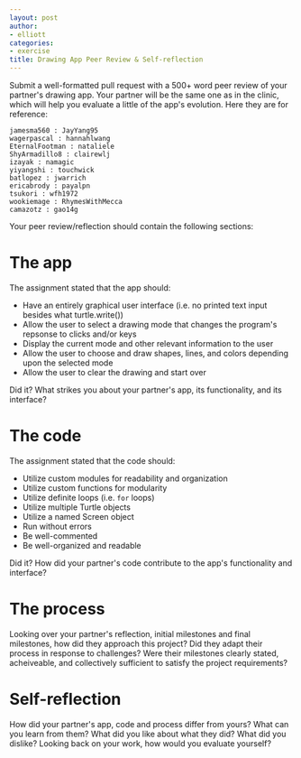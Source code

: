 ```yaml
---
layout: post
author: 
- elliott
categories: 
- exercise
title: Drawing App Peer Review & Self-reflection
---
```


Submit a well-formatted pull request with a 500+ word peer review of your partner's
drawing app.  Your partner will be the same one as in the clinic, which will help you evaluate a little of the app's evolution. Here they are for reference:

```
jamesma560 : JayYang95
wagerpascal : hannahlwang
EternalFootman : nataliele
ShyArmadillo8 : clairewlj
izayak : namagic
yiyangshi : touchwick
batlopez : jwarrich
ericabrody : payalpn
tsukori : wfh1972
wookiemage : RhymesWithMecca
camazotz : gao14g
```

Your peer review/reflection should contain the following sections:

# The app

The assignment stated that the app should:

* Have an entirely graphical user interface (i.e. no printed text input besides
what turtle.write())
* Allow the user to select a drawing mode that changes the program's repsonse to clicks and/or keys
* Display the current mode and other relevant information to the user
* Allow the user to choose and draw shapes, lines, and colors depending upon the selected mode
* Allow the user to clear the drawing and start over

Did it?  What strikes you about your partner's app, its functionality, and its interface?

# The code

The assignment stated that the code should:

* Utilize custom modules for readability and organization
* Utilize custom functions for modularity
* Utilize definite loops (i.e. `for` loops)
* Utilize multiple Turtle objects
* Utilize a named Screen object
* Run without errors
* Be well-commented
* Be well-organized and readable

Did it?  How did your partner's code contribute to the app's functionality and interface?

# The process

Looking over your partner's reflection, initial milestones and final milestones, how did they 
approach this project?  Did they adapt their process in response to challenges?  Were their
milestones clearly stated, acheiveable, and collectively sufficient to satisfy the project
requirements?

# Self-reflection

How did your partner's app, code and process differ from yours?  What can you learn from them?
What did you like about what they did?  What did you dislike?  Looking back on your work,
how would you evaluate yourself?
